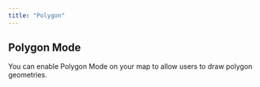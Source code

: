 ```yaml
---
title: "Polygon"
---
```


## Polygon Mode

You can enable Polygon Mode on your map to allow users to draw polygon geometries.

<!-- Add detailed documentation and code examples for Polygon Mode here -->

